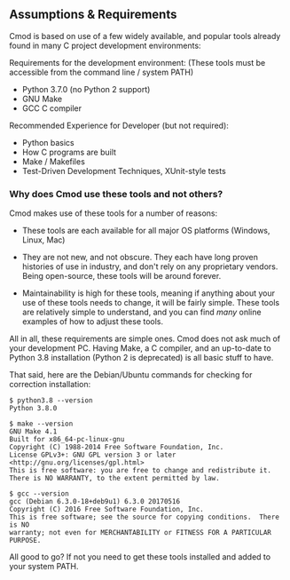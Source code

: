 ## Assumptions & Requirements

Cmod is based on use of a few widely available, and popular tools already found in many C project development environments:

Requirements for the development environment:
(These tools must be accessible from the command line / system PATH)
- Python 3.7.0 (no Python 2 support)
- GNU Make
- GCC C compiler

Recommended Experience for Developer (but not required):
- Python basics
- How C programs are built
- Make / Makefiles
- Test-Driven Development Techniques, XUnit-style tests

### Why does Cmod use these tools and not others?

Cmod makes use of these tools for a number of reasons:

- These tools are each available for all major OS platforms (Windows, Linux, Mac)

- They are not new, and not obscure. They each have long proven histories of use in industry, and don't rely on any proprietary vendors. Being open-source, these tools will be around forever.

- Maintainability is high for these tools, meaning if anything about your use of these tools needs to change, it will be fairly simple. These tools are relatively simple to understand, and you can find *many* online examples of how to adjust these tools.

All in all, these requirements are simple ones. Cmod does not ask much of your development PC. Having Make, a C compiler, and an up-to-date to Python 3.8 installation (Python 2 is deprecated) is all basic stuff to have.

That said, here are the Debian/Ubuntu commands for checking for correction installation:

```shell
$ python3.8 --version
Python 3.8.0
```

```shell
$ make --version
GNU Make 4.1
Built for x86_64-pc-linux-gnu
Copyright (C) 1988-2014 Free Software Foundation, Inc.
License GPLv3+: GNU GPL version 3 or later <http://gnu.org/licenses/gpl.html>
This is free software: you are free to change and redistribute it.
There is NO WARRANTY, to the extent permitted by law.
```

```shell
$ gcc --version
gcc (Debian 6.3.0-18+deb9u1) 6.3.0 20170516
Copyright (C) 2016 Free Software Foundation, Inc.
This is free software; see the source for copying conditions.  There is NO
warranty; not even for MERCHANTABILITY or FITNESS FOR A PARTICULAR PURPOSE.
```

All good to go? If not you need to get these tools installed and added to your system PATH.
